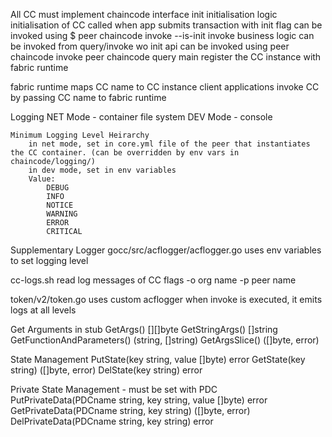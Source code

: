 All CC must implement chaincode interface
	init
		initialisation logic
		initialisation of CC
		called when app submits transaction with init flag
		can be invoked using $ peer chaincode invoke --is-init
	invoke
		business logic
		can be invoked from query/invoke wo init api 
		can be invoked using
			peer chaincode invoke
			peer chaincode query
	main
		register the CC instance with fabric runtime

fabric runtime maps CC name to CC instance
client applications invoke CC by passing CC name to fabric runtime

Logging
	NET Mode - container file system
	DEV Mode - console

	Minimum Logging Level Heirarchy
		in net mode, set in core.yml file of the peer that instantiates the CC container. (can be overridden by env vars in chaincode/logging/)
		in dev mode, set in env variables
		Value:
			DEBUG
			INFO
			NOTICE
			WARNING
			ERROR
			CRITICAL

Supplementary Logger
gocc/src/acflogger/acflogger.go
	uses env variables to set logging level

cc-logs.sh
	read log messages of CC
	flags
		-o org name
		-p peer name

token/v2/token.go
	uses custom acflogger
	when invoke is executed, it emits logs at all levels

Get Arguments in stub
	GetArgs() [][]byte
	GetStringArgs() []string
	GetFunctionAndParameters() (string, []string)
	GetArgsSlice() ([]byte, error) 

State Management
	PutState(key string, value []byte) error
	GetState(key string) ([]byte, error)
	DelState(key string) error

Private State Management - must be set with PDC
	PutPrivateData(PDCname string, key string, value []byte) error
	GetPrivateData(PDCname string, key string) ([]byte, error)
	DelPrivateData(PDCname string, key string) error
